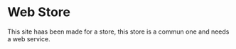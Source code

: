 # Web Store

This site haas been made for a store, this store is a commun one and needs a web service.
